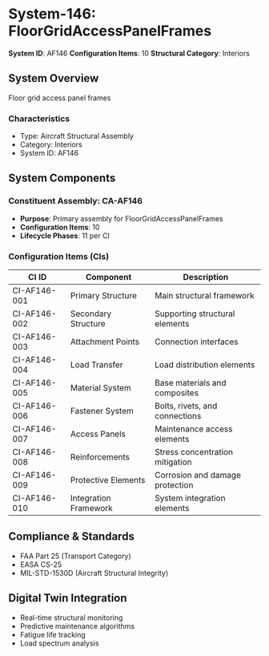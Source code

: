 # System-146: FloorGridAccessPanelFrames

**System ID**: AF146
**Configuration Items**: 10
**Structural Category**: Interiors

## System Overview

Floor grid access panel frames

### Characteristics
- Type: Aircraft Structural Assembly
- Category: Interiors
- System ID: AF146

## System Components

### Constituent Assembly: CA-AF146
- **Purpose**: Primary assembly for FloorGridAccessPanelFrames
- **Configuration Items**: 10
- **Lifecycle Phases**: 11 per CI

### Configuration Items (CIs)

| CI ID | Component | Description |
|-------|-----------|-------------|
| CI-AF146-001 | Primary Structure | Main structural framework |
| CI-AF146-002 | Secondary Structure | Supporting structural elements |
| CI-AF146-003 | Attachment Points | Connection interfaces |
| CI-AF146-004 | Load Transfer | Load distribution elements |
| CI-AF146-005 | Material System | Base materials and composites |
| CI-AF146-006 | Fastener System | Bolts, rivets, and connections |
| CI-AF146-007 | Access Panels | Maintenance access elements |
| CI-AF146-008 | Reinforcements | Stress concentration mitigation |
| CI-AF146-009 | Protective Elements | Corrosion and damage protection |
| CI-AF146-010 | Integration Framework | System integration elements |

## Compliance & Standards
- FAA Part 25 (Transport Category)
- EASA CS-25
- MIL-STD-1530D (Aircraft Structural Integrity)

## Digital Twin Integration
- Real-time structural monitoring
- Predictive maintenance algorithms
- Fatigue life tracking
- Load spectrum analysis
